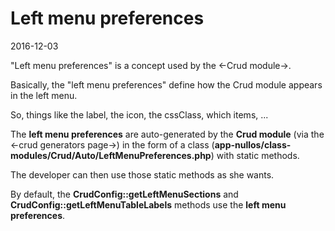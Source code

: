 Left menu preferences
===============
2016-12-03



"Left menu preferences" is a concept used by the <-Crud module->.

Basically, the "left menu preferences" define how the Crud module appears in the left menu.

So, things like the label, the icon, the cssClass, which items, ...

The **left menu preferences** are auto-generated by the **Crud module** (via the <-crud generators page->)
in the form of a class (**app-nullos/class-modules/Crud/Auto/LeftMenuPreferences.php**) with static methods.

The developer can then use those static methods as she wants.


By default, the **CrudConfig::getLeftMenuSections** and **CrudConfig::getLeftMenuTableLabels** methods 
use the **left menu preferences**.